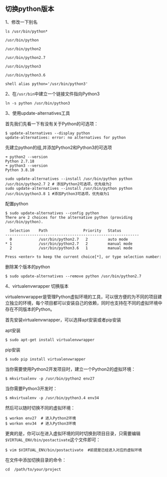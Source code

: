 ## 切换python版本

1、修改一下别名

```shell
ls /usr/bin/python*

/usr/bin/python

/usr/bin/python2

/usr/bin/python2.7

/usr/bin/python3

/usr/bin/python3.6

shell alias python='/usr/bin/python3'
```

2、在`/usr/bin`中建立一个链接文件指向Python3

```shell
ln -s python /usr/bin/python3
```

3、使用update-alternatives工具

首先我们先看一下有没有关于Python的可选项：

```shell
$ update-alternatives --display python
update-alternatives: error: no alternatives for python
```

先建立python的组,并添加Python2和Python3的可选项

```
➜ python2 --version                   
Python 2.7.18
➜ python3 --version
Python 3.8.10
```



```shell
sudo update-alternatives --install /usr/bin/python python /usr/bin/python2.7 2 # 添加Python2可选项，优先级为2
sudo update-alternatives --install /usr/bin/python python /usr/bin/python3.8 1 #添加Python3可选项，优先级为1
```

配置python

```shell
$ sudo update-alternatives --config python
There are 2 choices for the alternative python (providing /usr/bin/python).

  Selection    Path                Priority   Status
------------------------------------------------------------
  0            /usr/bin/python2.7   2         auto mode
* 1            /usr/bin/python2.7   2         manual mode
  2            /usr/bin/python3.6   1         manual mode

Press <enter> to keep the current choice[*], or type selection number: 
```

删除某个版本的python

```shell
$ sudo update-alternatives --remove python /usr/bin/python2.7
```

4、virtualenvwrapper 切换版本

virtualenvwrapper是管理Python虚拟环境的工具，可以很方便的为不同的项目建立独立的环境，每个项目都可以安装自己的依赖，同时也支持在不同的虚拟环境中存在不同版本的Python。

首先安装virtualenvwrapper，可以选择apt安装或者pip安装

apt安装

```
$ sudo apt-get install virtualenvwrapper
```

pip安装

```
$ sudo pip install virtualenvwrapper
```

当你需要使用Python2开发项目时，建立一个Python2的虚拟环境：

```
$ mkvirtualenv -p /usr/bin/python2 env27
```

当你需要Python3开发时：

```
$ mkvirtualenv -p /usr/bin/python3.4 env34
```

然后可以随时切换不同的虚拟环境：

```
$ workon env27  # 进入Python2环境
$ workon env34  # 进入Python3环境
```

更爽的是，你可以在进入虚拟环境的同时切换到项目目录，只需要编辑`$VIRTUAL_ENV/bin/postactivate`这个文件即可：

```
$ vim $VIRTUAL_ENV/bin/postactivate  #前提是已经进入对应的虚拟环境
```

在文件中添加切换目录的命令：

```
cd  /path/to/your/project
```

